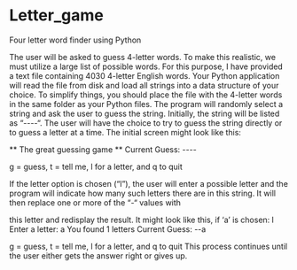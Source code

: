 # Letter_game

Four letter word finder using Python

The user will be asked to guess 4-letter words. To make this realistic, we must utilize a large list of possible words. For this purpose, I have provided a text file containing 4030 4-letter English words.
Your Python application will read the file from disk and load all strings into a data structure of your choice. To simplify things, you should place the file with the 4-letter words in the same folder as
your Python files.
The program will randomly select a string and ask the user to guess the string. Initially, the string will be listed as “----“. The user will have the choice to try to guess the string directly or to guess a
letter at a time. The initial screen might look like this:

** The great guessing game **
Current Guess: ----

g = guess, t = tell me, l for a letter, and q to quit

If the letter option is chosen (“l”), the user will enter a possible letter and the program will indicate
how many such letters there are in this string. It will then replace one or more of the “-“ values with

this letter and redisplay the result. It might look like this, if ‘a’ is chosen:
l
Enter a letter:
a
You found 1 letters
Current Guess: --a

g = guess, t = tell me, l for a letter, and q to quit
This process continues until the user either gets the answer right or gives up.
